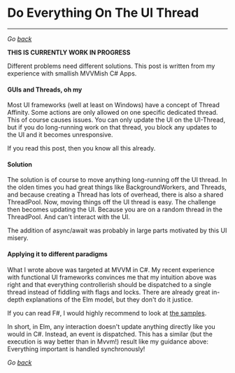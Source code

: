 # Do Everything On The UI Thread
------------

_Go [back](index)_

__THIS IS CURRENTLY WORK IN PROGRESS__


Different problems need different solutions. This post is written from my experience with smallish MVVMish C# Apps.

#### GUIs and Threads, oh my

Most UI frameworks (well at least on Windows) have a concept of Thread Affinity. Some actions are only allowed on one specific dedicated thread.
This of course causes issues. You can only update the UI on the UI-Thread, but if you do long-running work on that thread, you block any updates to the UI and it becomes unresponsive.


If you read this post, then you know all this already.

#### Solution

The solution is of course to move anything long-running off the UI thread. In the olden times you had great things like BackgroundWorkers, and Threads, and because creating a Thread has lots of overhead, there is also a shared ThreadPool. Now, moving things off the UI thread is easy. The challenge then becomes updating the UI. Because you are on a random thread in the ThreadPool. And can't interact with the UI.

The addition of async/await was probably in large parts motivated by this UI misery.


#### Applying it to different paradigms

What I wrote above was targeted at MVVM in C#. My recent experience with functional UI frameworks convinces me that my intuition above was right and that everything controllerish should be dispatched to a single thread instead of fiddling with flags and locks.
There are already great in-depth explanations of the Elm model, but they don't do it justice.

If you can read F#, I would highly recommend to look at [the samples](https://fable-elmish.github.io/#samples/TodoMVC).

In short, in Elm, any interaction doesn't update anything directly like you would in C#. Instead, an event is dispatched. This has a similar (but the execution is way better than in Mvvm!) result like my guidance above: Everything important is handled synchronously!

_Go [back](index)_
